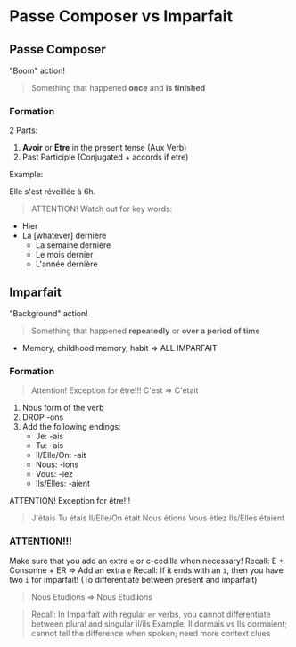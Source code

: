 # Passe Composer vs Imparfait

## Passe Composer

"Boom" action! 
> Something that happened **once** and **is finished**

### Formation

2 Parts:
1. **Avoir** or **Être** in the present tense (Aux Verb)
2. Past Participle (Conjugated + accords if etre)

Example: 

Elle s'est réveillée à 6h. 

> ATTENTION! Watch out for key words:
- Hier
- La [whatever] dernière
    - La semaine dernière
    - Le mois dernier
    - L'année dernière

## Imparfait

"Background" action!
> Something that happened **repeatedly** or **over a period of time**
- Memory, childhood memory, habit => ALL IMPARFAIT

### Formation
> Attention! Exception for être!!!
> C'est => C'était

1. Nous form of the verb 
2. DROP -ons
3. Add the following endings:
   - Je: -ais
   - Tu: -ais
   - Il/Elle/On: -ait
   - Nous: -ions
   - Vous: -iez
   - Ils/Elles: -aient

ATTENTION! Exception for être!!!
> J'étais
> Tu étais
> Il/Elle/On était
> Nous étions
> Vous étiez
> Ils/Elles étaient

### ATTENTION!!!
Make sure that you add an extra `e` or c-cedilla when necessary! 
Recall: E + Consonne + ER => Add an extra `e`
Recall: If it ends with an `i`, then you have two `i` for imparfait! (To differentiate between present and imparfait)
> Nous Etudions => Nous Etudi**i**ons

> Recall: In Imparfait with regular `er` verbs, you cannot differentiate between plural and singular il/ils 
> Example: Il dormais vs Ils dormaient; cannot tell the difference when spoken; need more context clues